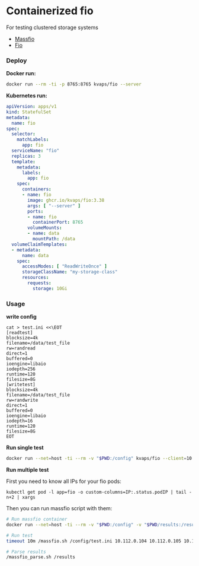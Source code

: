 # Containerized fio

For testing clustered storage systems

* [Massfio](https://github.com/kvaps/massfio/)
* [Fio](https://github.com/kvaps/docker-fio/)

### Deploy

**Docker run:**

```bash
docker run --rm -ti -p 8765:8765 kvaps/fio --server
```

**Kubernetes run:**

```yaml
apiVersion: apps/v1
kind: StatefulSet
metadata:
  name: fio
spec:
  selector:
    matchLabels:
      app: fio
  serviceName: "fio"
  replicas: 3
  template:
    metadata:
      labels:
        app: fio
    spec:
      containers:
      - name: fio
        image: ghcr.io/kvaps/fio:3.38
        args: [ "--server" ]
        ports:
        - name: fio
          containerPort: 8765
        volumeMounts:
        - name: data
          mountPath: /data
  volumeClaimTemplates:
  - metadata:
      name: data
    spec:
      accessModes: [ "ReadWriteOnce" ]
      storageClassName: "my-storage-class"
      resources:
        requests:
          storage: 10Gi
```

### Usage

**write config**

```
cat > test.ini <<\EOT
[readtest]
blocksize=4k
filename=/data/test_file
rw=randread
direct=1
buffered=0
ioengine=libaio
iodepth=256
runtime=120
filesize=8G
[writetest]
blocksize=4k
filename=/data/test_file
rw=randwrite
direct=1
buffered=0
ioengine=libaio
iodepth=16
runtime=120
filesize=8G
EOT
```

**Run single test**

```bash
docker run --net=host -ti --rm -v "$PWD:/config" kvaps/fio --client=10.112.0.104 /config/test.ini
```

**Run multiple test**

First you need to know all IPs for your fio pods:

```
kubectl get pod -l app=fio -o custom-columns=IP:.status.podIP | tail -n+2 | xargs
```

Then you can run massfio script with them:

```bash
# Run massfio container
docker run --net=host -ti --rm -v "$PWD:/config" -v "$PWD/results:/results" kvaps/massfio

# Run test
timeout 10m /massfio.sh /config/test.ini 10.112.0.104 10.112.0.105 10.112.0.106

# Parse results
/massfio_parse.sh /results
```
